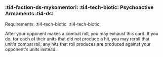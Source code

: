 ### :ti4-faction-ds-mykomentori: :ti4-tech-biotic: **Psychoactive Armaments** :ti4-ds:

Requirements: :ti4-tech-biotic: :ti4-tech-biotic:

After your opponent makes a combat roll, you may exhaust this card.
If you do, for each of their units that did not produce a hit, you may reroll that unit's combat roll; any hits that roll produces are produced against your opponent's units instead.
